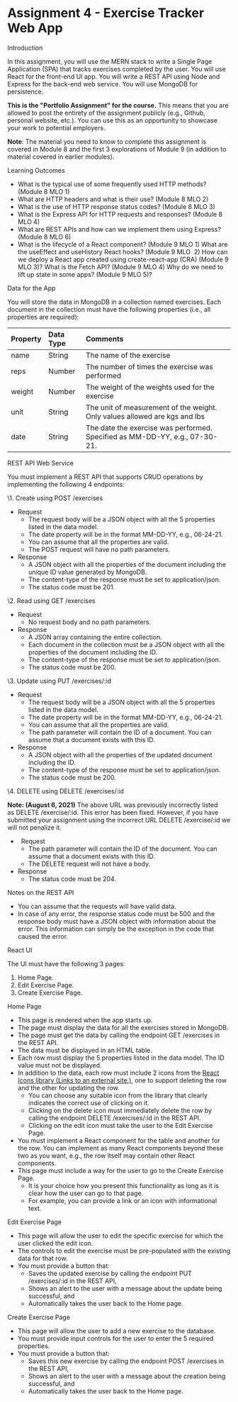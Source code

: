 # Assignment 4 - Exercise Tracker Web App

Introduction

In this assignment, you will use the MERN stack to write a Single Page Application (SPA) that tracks exercises completed by the user. You will use React for the front-end UI app. You will write a REST API using Node and Express for the back-end web service. You will use MongoDB for persistence.

**This is the "Portfolio Assignment" for the course.** This means that you are allowed to post the entirety of the assignment publicly (e.g., Github, personal website, etc.). You can use this as an opportunity to showcase your work to potential employers. 

**Note**: The material you need to know to complete this assignment is covered in Module 8 and the first 3 explorations of Module 9 (in addition to material covered in earlier modules).

Learning Outcomes

- What is the typical use of some frequently used HTTP methods? (Module 8 MLO 1)
- What are HTTP headers and what is their use? (Module 8 MLO 2)
- What is the use of HTTP response status codes? (Module 8 MLO 3)
- What is the Express API for HTTP requests and responses? (Module 8 MLO 4)
- What are REST APIs and how can we implement them using Express? (Module 8 MLO 6)
- What is the lifecycle of a React component? (Module 9 MLO 1)
  What are the useEffect and useHistory React hooks? (Module 9 MLO  2)
  How can we deploy a React app created using create-react-app (CRA) (Module 9 MLO 3)?
  What is the Fetch API? (Module 9 MLO 4)
  Why do we need to lift up state in some apps? (Module 9 MLO 5)?

Data for the App

You will store the data in MongoDB in a collection named exercises. Each document in the collection must have the following properties (i.e., all properties are required):

|**Property**|**Data Type**|**Comments**|
| :- | :- | :- |
|name|String|The name of the exercise|
|reps|Number|The number of times the exercise was performed|
|weight|Number|The weight of the weights used for the exercise|
|unit|String|The unit of measurement of the weight. Only values allowed are kgs and lbs|
|date|String |The date the exercise was performed. Specified as MM-DD-YY, e.g., 07-30-21.|
REST API Web Service

You must implement a REST API that supports CRUD operations by implementing the following 4 endpoints:

\1. Create using POST /exercises

- Request
  - The request body will be a JSON object with all the 5 properties listed in the data model.
  - The date property will be in the format MM-DD-YY, e.g., 06-24-21.
  - You can assume that all the properties are valid.
  - The POST request will have no path parameters.
- Response
  - A JSON object with all the properties of the document including the unique ID value generated by MongoDB.
  - The content-type of the response must be set to application/json.
  - The status code must be 201.

\2. Read using GET /exercises

- Request
  - No request body and no path parameters.
- Response
  - A JSON array containing the entire collection.
  - Each document in the collection must be a JSON object with all the properties of the document including the ID.
  - The content-type of the response must be set to application/json.
  - The status code must be 200.

\3. Update using PUT /exercises/:id

- Request
  - The request body will be a JSON object with all the 5 properties listed in the data model.
  - The date property will be in the format MM-DD-YY, e.g., 06-24-21.
  - You can assume that all the properties are valid.
  - The path parameter will contain the ID of a document. You can assume that a document exists with this ID.
- Response
  - A JSON object with all the properties of the updated document including the ID.
  - The content-type of the response must be set to application/json.
  - The status code must be 200.

\4. DELETE using DELETE /exercises/:id

**Note: (August 6, 2021)** The above URL was previously incorrectly listed as DELETE /exercise/:id. This error has been fixed. However, if you have submitted your assignment using the incorrect URL DELETE /exercise/:id we will not penalize it.

- ` `Request
  - The path parameter will contain the ID of the document. You can assume that a document exists with this ID.
  - The DELETE request will not have a body.
- Response
  - The status code must be 204.

Notes on the REST API

- You can assume that the requests will have valid data.
- In case of any error, the response status code must be 500 and the response body must have a JSON object with information about the error. This information can simply be the exception in the code that caused the error.

React UI

The UI must have the following 3 pages:

1. Home Page.
1. Edit Exercise Page.
1. Create Exercise Page.

Home Page

- This page is rendered when the app starts up.
- The page must display the data for all the exercises stored in MongoDB.
- The page must get the data by calling the endpoint GET /exercises in the REST API.
- The data must be displayed in an HTML table.
- Each row must display the 5 properties listed in the data model. The ID value must not be displayed.
- In addition to the data, each row must include 2 icons from the [React Icons library (Links to an external site.)](https://react-icons.github.io/react-icons/), one to support deleting the row and the other for updating the row.
  - You can choose any suitable icon from the library that clearly indicates the correct use of clicking on it.
  - Clicking on the delete icon must immediately delete the row by calling the endpoint DELETE /exercises/:id in the REST API.
  - Clicking on the edit icon must take the user to the Edit Exercise Page.
- You must implement a React component for the table and another for the row. You can implement as many React components beyond these two as you want, e.g., the row itself may contain other React components.
- This page must include a way for the user to go to the Create Exercise Page.
  - It is your choice how you present this functionality as long as it is clear how the user can go to that page.
  - For example, you can provide a link or an icon with informational text.

Edit Exercise Page

- This page will allow the user to edit the specific exercise for which the user clicked the edit icon.
- The controls to edit the exercise must be pre-populated with the existing data for that row.
- You must provide a button that:
  - Saves the updated exercise by calling the endpoint PUT /exercises/:id in the REST API,
  - Shows an alert to the user with a message about the update being successful, and
  - Automatically takes the user back to the Home page.

Create Exercise Page

- This page will allow the user to add a new exercise to the database.
- You must provide input controls for the user to enter the 5 required properties.
- You must provide a button that:
  - Saves this new exercise by calling the endpoint POST /exercises in the REST API,
  - Shows an alert to the user with a message about the creation being successful, and
  - Automatically takes the user back to the Home page.
